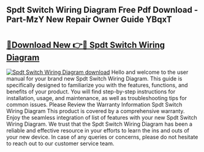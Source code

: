 ## Spdt Switch Wiring Diagram Free Pdf Download - Part-MzY New Repair Owner Guide YBqxT

# <h2><a href="http://dftdi5.blite.top/?on=Spdt+Switch+Wiring+Diagram">🔗Download New 👉🔴 Spdt Switch Wiring Diagram</a></h2>

[![Spdt Switch Wiring Diagram download](https://i.imgur.com/lujVjoI.png)](http://dftdi5.blite.top/?on=Spdt+Switch+Wiring+Diagram)
Hello and welcome to the user manual for your brand new Spdt Switch Wiring Diagram. This guide is specifically designed to familiarize you with the features, functions, and benefits of your product. You will find step-by-step instructions for installation, usage, and maintenance, as well as troubleshooting tips for common issues. Please Review the Warranty Information Spdt Switch Wiring Diagram This product is covered by a comprehensive warranty. Enjoy the seamless integration of list of features with your new Spdt Switch Wiring Diagram. We trust that the Spdt Switch Wiring Diagram has been a reliable and effective resource in your efforts to learn the ins and outs of your new device. In case of any queries or concerns, please do not hesitate to reach out to our customer service team.
